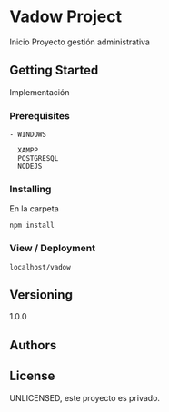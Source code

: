# Vadow Project

Inicio Proyecto gestión administrativa

## Getting Started

Implementación

### Prerequisites


```
- WINDOWS

  XAMPP
  POSTGRESQL
  NODEJS

```

### Installing

En la carpeta 
```
npm install
```

### View / Deployment

```
localhost/vadow
```


## Versioning

1.0.0

## Authors


## License

UNLICENSED, este proyecto es privado.